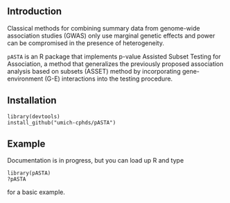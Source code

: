 ## Introduction
Classical methods for combining summary data from genome-wide association studies (GWAS) only use marginal genetic effects and power can be compromised in the presence of heterogeneity. 

`pASTA` is an R package that implements p-value Assisted Subset Testing for Association, a method that generalizes the previously proposed association analysis based on subsets (ASSET) method by incorporating gene-environment (G-E) interactions into the testing procedure.

## Installation 
```{R}
library(devtools)
install_github("umich-cphds/pASTA")
```

## Example
Documentation is in progress, but you can load up R and type
```{R}
library(pASTA)
?pASTA
```
for a basic example.
